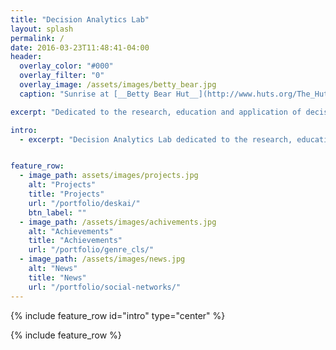 ```yaml
---
title: "Decision Analytics Lab"
layout: splash
permalink: /
date: 2016-03-23T11:48:41-04:00
header:
  overlay_color: "#000"
  overlay_filter: "0"
  overlay_image: /assets/images/betty_bear.jpg
  caption: "Sunrise at [__Betty Bear Hut__](http://www.huts.org/The_Huts/bettybear.php)"

excerpt: "Dedicated to the research, education and application of decision analytics"

intro: 
  - excerpt: "Decision Analytics Lab dedicated to the research, education and application of decision analytics. We integrate the knowledge and techniques from optimization, statistics, and machine learning and develop models, methodologies and algorithms to support data-based decision makings."


feature_row:
  - image_path: assets/images/projects.jpg
    alt: "Projects"
    title: "Projects"
    url: "/portfolio/deskai/"
    btn_label: ""
  - image_path: /assets/images/achivements.jpg
    alt: "Achievements"
    title: "Achievements"
    url: "/portfolio/genre_cls/"
  - image_path: /assets/images/news.jpg
    alt: "News"
    title: "News"
    url: "/portfolio/social-networks/"
---
```


{% include feature_row id="intro" type="center" %}

{% include feature_row %}